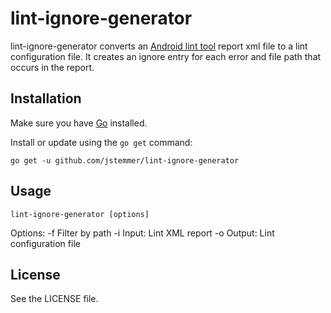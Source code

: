 # lint-ignore-generator

lint-ignore-generator converts an [Android lint tool][] report xml file to a
lint configuration file. It creates an ignore entry for each error and file
path that occurs in the report.

## Installation

Make sure you have [Go][] installed.

Install or update using the `go get` command:

	go get -u github.com/jstemmer/lint-ignore-generator

## Usage

	lint-ignore-generator [options]

Options:
	-f Filter by path
	-i Input: Lint XML report
	-o Output: Lint configuration file

## License

See the LICENSE file.

[Android lint tool]: http://tools.android.com/tips/lint
[Go]: http://golang.org
